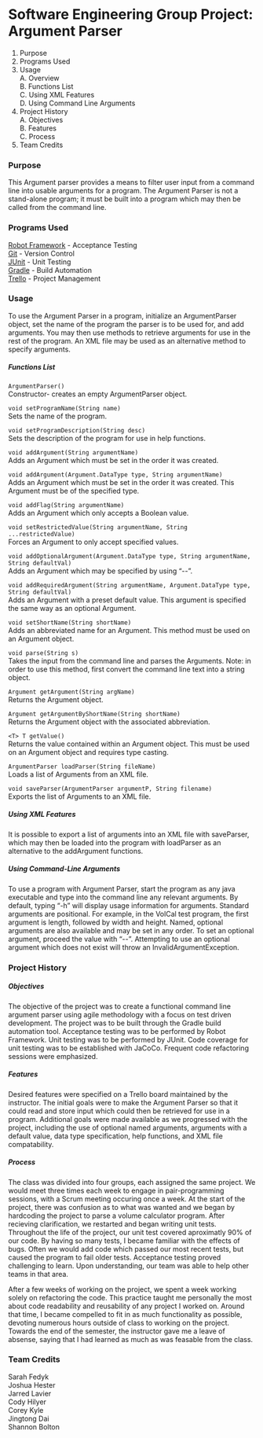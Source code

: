 # Software Engineering Group Project: Argument Parser

1.	Purpose
2.	Programs Used
3.	Usage  
 A.	Overview  
	B.	Functions List  
	C.	Using XML Features  
	D.	Using Command Line Arguments   
4.	Project History  
	A.	Objectives  
	B.	Features  
    C. Process
5.	Team Credits


### Purpose
This Argument parser provides a means to filter user input from a command line into usable arguments for a program. The Argument Parser is not a stand-alone program; it must be built into a program which may then be called from the command line.

### Programs Used
[Robot Framework](http://robotframework.org/) 	-  	Acceptance Testing  
[Git](https://git-scm.com/)			-	Version Control  
[JUnit](http://junit.org/junit4/)			-	Unit Testing  
[Gradle](https://gradle.org/)			-	Build Automation  
[Trello](https://trello.com/)   -   Project Management

### Usage
To use the Argument Parser in a program, initialize an ArgumentParser object, set the name of the program the parser is to be used for, and add arguments. You may then use methods to retrieve arguments for use in the rest of the program. An XML file may be used as an alternative method to specify arguments. 

##### Functions List
`ArgumentParser()`	
	Constructor- creates an empty ArgumentParser object.
	
`void setProgramName(String name)`		
	Sets the name of the program.
	
`void setProgramDescription(String desc)`	
	Sets the description of the program for use in help functions.
	
`void addArgument(String argumentName)`	 
	Adds an Argument which must be set in the order it was created.
	
`void addArgument(Argument.DataType type, String argumentName)`	  
	Adds an Argument which must be set in the order it was created. This Argument must 	be of the specified type.
	
`void addFlag(String argumentName)`  
	Adds an Argument which only accepts a Boolean value.
	
`void setRestrictedValue(String argumentName, String ...restrictedValue)`	
	Forces an Argument to only accept specified values.
	
`void addOptionalArgument(Argument.DataType type, String argumentName, String defaultVal)`  
	Adds an Argument which may be specified by using “--<arg>”.
	
`void addRequiredArgument(String argumentName, Argument.DataType type, String defaultVal)`    
	Adds an Argument with a preset default value. This argument is specified the same way 	as an optional Argument. 
	
`void setShortName(String shortName)`  
	Adds an abbreviated name for an Argument. This method must be used on an Argument 	object.
	
`void parse(String s)`  
	Takes the input from the command line and parses the Arguments. Note: in order to use 	this method, first convert the command line text into a string object.
	
`Argument getArgument(String argName)`  
	Returns the Argument object.
	
`Argument getArgumentByShortName(String shortName)`  
	Returns the Argument object with the associated abbreviation.
	
`<T> T getValue()`  
	Returns the value contained within an Argument object. This must be used on an 	Argument object and requires type
casting.

`ArgumentParser loadParser(String fileName)`  
	Loads a list of Arguments from an XML file.
	
`void saveParser(ArgumentParser argumentP, String filename)`  
	Exports the list of Arguments to an XML file.

##### Using XML Features
It is possible to export a list of arguments into an XML file with saveParser, which may then be loaded into the program with loadParser as an alternative to the addArgument functions. 


##### Using Command-Line Arguments
To use a program with Argument Parser, start the program as any java executable and type into the command line any relevant arguments. By default, typing “-h” will display usage information for arguments. Standard arguments are positional. For example, in the VolCal test program, the first argument is length, followed by width and height. Named, optional arguments are also available and may be set in any order. To set an optional argument, proceed the value with “--<argument name>”. Attempting to use an optional argument which does not exist will throw an InvalidArgumentException. 
	 


### Project History
##### Objectives	
The objective of the project was to create a functional command line argument parser using agile methodology with a focus on test driven development.  The project was to be built through the Gradle build automation tool. Acceptance testing was to be performed by Robot Framework. Unit testing was to be performed by JUnit. Code coverage for unit testing was to be established with JaCoCo. Frequent code refactoring sessions were emphasized.
	
##### Features
Desired features were specified on a Trello board maintained by the instructor. The initial goals were to make the Argument Parser so that it could read and store input which could then be retrieved for use in a program. Additional goals were made available as we progressed with the project, including the use of optional named arguments, arguments with a default value, data type specification, help functions, and XML file compatability.
##### Process
The class was divided into four groups, each assigned the same project. We would meet three times each week to engage in pair-programming sessions, with a Scrum meeting occuring once a week. At the start of the project, there was confusion as to what was wanted and we began by hardcoding the project to parse a volume calculator program. After recieving clarification, we restarted and began writing unit tests. Throughout the life of the project, our unit test covered aproximatly 90% of our code. By having so many tests, I became familiar with the effects of bugs. Often we would add code which passed our most recent tests, but caused the program to fail older tests. Acceptance testing proved challenging to learn. Upon understanding, our team was able to help other teams in that area. 

After a few weeks of working on the project, we spent a week working solely on refactoring the code. This practice taught me personally the most about code readability and reusability of any project I worked on. Around that time, I became compelled to fit in as much functionality as possible, devoting numerous hours outside of class to working on the project. Towards the end of the semester, the instructor gave me a leave of absense, saying that I had learned as much as was feasable from the class.


### Team Credits

Sarah Fedyk  
Joshua Hester  
Jarred Lavier  
Cody Hilyer  
Corey Kyle  
Jingtong Dai  
Shannon Bolton




